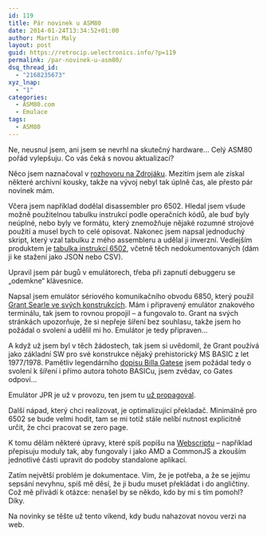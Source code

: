 ```yaml
---
id: 119
title: Pár novinek u ASM80
date: 2014-01-24T13:34:52+01:00
author: Martin Maly
layout: post
guid: https://retrocip.uelectronics.info/?p=119
permalink: /par-novinek-u-asm80/
dsq_thread_id:
  - "2168235673"
xyz_lnap:
  - "1"
categories:
  - ASM80.com
  - Emulace
tags:
  - ASM80
---
```

Ne, neusnul jsem, ani jsem se nevrhl na skutečný hardware&#8230; Celý ASM80 pořád vylepšuju. Co vás čeká s novou aktualizací?

<!--more-->

Něco jsem naznačoval v [rozhovoru na Zdrojáku](https://www.zdrojak.cz/clanky/martin-maly-osmibity-nemizi/). Mezitím jsem ale získal některé archivní kousky, takže na vývoj nebyl tak úplně čas, ale přesto pár novinek mám.

Včera jsem například dodělal disassembler pro 6502. Hledal jsem všude možně použitelnou tabulku instrukcí podle operačních kódů, ale buď byly neúplné, nebo byly ve formátu, který znemožňuje nějaké rozumné strojové použití a musel bych to celé opisovat. Nakonec jsem napsal jednoduchý skript, který vzal tabulku z mého assembleru a udělal ji inverzní. Vedlejším produktem je [tabulka instrukcí 6502](https://strojak.cz/instrukce-6502-v-jedne-tabulce/), včetně těch nedokumentovaných (dám ji ke stažení jako JSON nebo CSV).

Upravil jsem pár bugů v emulátorech, třeba při zapnutí debuggeru se &#8222;odemkne&#8220; klávesnice.

Napsal jsem emulátor sériového komunikačního obvodu 6850, který použil [Grant Searle ve svých konstrukcích](https://searle.hostei.com/grant/). Mám i připravený emulátor znakového terminálu, tak jsem to rovnou propojil &#8211; a fungovalo to. Grant na svých stránkách upozorňuje, že si nepřeje šíření bez souhlasu, takže jsem ho požádal o svolení a udělil mi ho. Emulátor je tedy připraven&#8230;

A když už jsem byl v těch žádostech, tak jsem si uvědomil, že Grant používá jako základní SW pro své konstrukce nějaký prehistorický MS BASIC z let 1977/1978. Pamětliv legendárního [dopisu Billa Gatese](https://upload.wikimedia.org/wikipedia/commons/1/14/Bill_Gates_Letter_to_Hobbyists.jpg) jsem požádal tedy o svolení k šíření i přímo autora tohoto BASICu, jsem zvědav, co Gates odpoví&#8230;

Emulátor JPR je už v provozu, ten jsem tu [už propagoval](https://retrocip.uelectronics.info/hrajeme-si-s-emulatorem-jpr-1/ "Hrajeme si s emulátorem JPR-1").

Další nápad, který chci realizovat, je optimalizující překladač. Minimálně pro 6502 se bude velmi hodit, tam se mi totiž stále nelíbí nutnost explicitně určit, že chci pracovat se zero page.

K tomu dělám některé úpravy, které spíš popíšu na [Webscriptu](https://webscript.cz) &#8211; například přepisuju moduly tak, aby fungovaly i jako AMD a CommonJS a zkouším jednotlivé části upravit do podoby standalone aplikací.

Zatím největší problém je dokumentace. Vím, že je potřeba, a že se jejímu sepsání nevyhnu, spíš mě děsí, že ji budu muset překládat i do angličtiny. Což mě přivádí k otázce: nenašel by se někdo, kdo by mi s tím pomohl? Díky.

Na novinky se těšte už tento víkend, kdy budu nahazovat novou verzi na web.